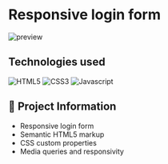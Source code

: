 # Responsive login form
![preview](https://github.com/FelipeFama/responsive-login-form/assets/91050670/8ec54c78-76bc-476d-833e-6d796d2fbe34)
 
## Technologies used
![HTML5](https://img.shields.io/badge/html5-%23E34F26.svg?style=for-the-badge&logo=html5&logoColor=white)
![CSS3](https://img.shields.io/badge/css3-%231572B6.svg?style=for-the-badge&logo=css3&logoColor=white)
![Javascript](https://img.shields.io/badge/JavaScript-F7DF1E?style=for-the-badge&logo=javascript&logoColor=black)

## :rocket: Project Information
- Responsive login form
- Semantic HTML5 markup
- CSS custom properties
- Media queries and responsivity

